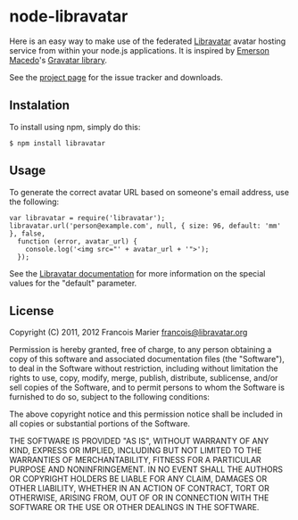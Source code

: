# node-libravatar

Here is an easy way to make use of the federated [Libravatar](http://www.libravatar.org)
avatar hosting service from within your node.js applications. It is inspired by
[Emerson Macedo](http://codificando.com/)'s [Gravatar library](https://github.com/emerleite/node-gravatar).

See the [project page](https://github.com/fmarier/node-libravatar) for the issue tracker and downloads.

## Instalation

To install using npm, simply do this:

    $ npm install libravatar

## Usage

To generate the correct avatar URL based on someone's email address, use the
following:

    var libravatar = require('libravatar');
    libravatar.url('person@example.com', null, { size: 96, default: 'mm' }, false,
      function (error, avatar_url) {
        console.log('<img src="' + avatar_url + '">');
      });

See the [Libravatar documentation](http://wiki.libravatar.org/api) for more
information on the special values for the "default" parameter.

## License

Copyright (C) 2011, 2012 Francois Marier <francois@libravatar.org>

Permission is hereby granted, free of charge, to any person obtaining a copy
of this software and associated documentation files (the "Software"), to
deal in the Software without restriction, including without limitation the
rights to use, copy, modify, merge, publish, distribute, sublicense, and/or
sell copies of the Software, and to permit persons to whom the Software is
furnished to do so, subject to the following conditions:

The above copyright notice and this permission notice shall be included in
all copies or substantial portions of the Software.

THE SOFTWARE IS PROVIDED "AS IS", WITHOUT WARRANTY OF ANY KIND, EXPRESS OR
IMPLIED, INCLUDING BUT NOT LIMITED TO THE WARRANTIES OF MERCHANTABILITY,
FITNESS FOR A PARTICULAR PURPOSE AND NONINFRINGEMENT. IN NO EVENT SHALL THE
AUTHORS OR COPYRIGHT HOLDERS BE LIABLE FOR ANY CLAIM, DAMAGES OR OTHER
LIABILITY, WHETHER IN AN ACTION OF CONTRACT, TORT OR OTHERWISE, ARISING
FROM, OUT OF OR IN CONNECTION WITH THE SOFTWARE OR THE USE OR OTHER DEALINGS
IN THE SOFTWARE.
